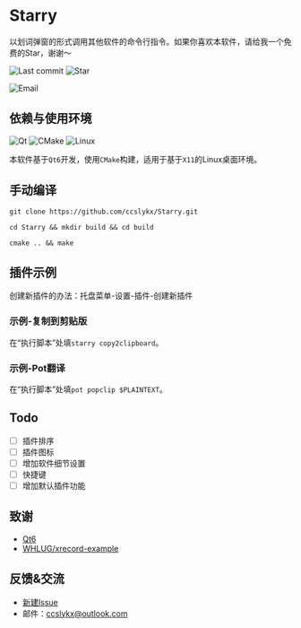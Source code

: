 # Starry 

以划词弹窗的形式调用其他软件的命令行指令。如果你喜欢本软件，请给我一个免费的Star，谢谢～

![Last commit](https://img.shields.io/github/last-commit/ccslykx/starry?logo=git&logoColor=success&color=success&style=for-the-badge)
![Star](https://img.shields.io/github/stars/ccslykx/Starry?logo=github&logoColor=black&color=white&style=for-the-badge)

![Email](https://img.shields.io/badge/Outlook-ccslykx@outlook.com-0078D4?logo=microsoftoutlook&logoColor=0078D4&style=for-the-badge)


## 依赖与使用环境


![Qt](https://img.shields.io/badge/-Qt-brightgreen?logo=qt&logoColor=white)
![CMake](https://img.shields.io/badge/-CMake-064F8C?logo=cmake&logoColor=white)
![Linux](https://img.shields.io/badge/-Linux-orange?logo=linux&logoColor=white)

本软件基于`Qt6`开发，使用`CMake`构建，适用于基于`X11`的Linux桌面环境。

## 手动编译

```
git clone https://github.com/ccslykx/Starry.git

cd Starry && mkdir build && cd build

cmake .. && make
```

## 插件示例

创建新插件的办法：托盘菜单-设置-插件-创建新插件

### 示例-复制到剪贴版

在“执行脚本”处填`starry copy2clipboard`。

### 示例-Pot翻译

在“执行脚本”处填`pot popclip $PLAINTEXT`。

## Todo

- [ ] 插件排序
- [ ] 插件图标
- [ ] 增加软件细节设置
- [ ] 快捷键
- [ ] 增加默认插件功能

## 致谢

- [Qt6](https://www.qt.io/product/qt6)
- [WHLUG/xrecord-example](https://github.com/WHLUG/xrecord-example)

## 反馈&交流

- [新建Issue](https://github.com/ccslykx/Starry/issues/new)
- 邮件：ccslykx@outlook.com